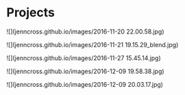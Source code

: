 # [](#header-1)Projects

![](jenncross.github.io/images/2016-11-20 22.00.58.jpg)

![](jenncross.github.io/images/2016-11-21 19.15.29_blend.jpg)

![](jenncross.github.io/images/2016-11-27 15.45.14.jpg)

![](jenncross.github.io/images/2016-12-09 19.58.38.jpg)

![](jenncross.github.io/images/2016-12-09 20.03.17.jpg)
